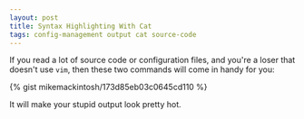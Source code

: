 ```yaml
---
layout: post
title: Syntax Highlighting With Cat
tags: config-management output cat source-code
---
```


If you read a lot of source code or configuration files, and you're a loser that doesn't use `vim`, then these two commands will come in handy for you:

{% gist mikemackintosh/173d85eb03c0645cd110 %}

It will make your stupid output look pretty hot. 